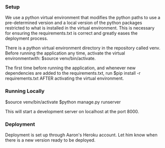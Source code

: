 ### Setup
We use a python virtual environment that modifies the python paths to use a pre-determined version and a local version of the python packages restricted to what is installed in the virtual environment. This is necessary for ensuring the requirements.txt is correct and greatly eases the deployment process.

There is a python virtual environment directory in the repository called venv. Before running the application any time, activate the virtual environmentwith: $source venv/bin/activate.

The first time before running the application, and whenever new dependencies are added to the requirements.txt, run $pip install -r requirements.txt AFTER activating the virtual environment.

### Running Locally
$source venv/bin/activate
$python manage.py runserver

This will start a development server on localhost at the port 8000.

### Deployment
Deployment is set up through Aaron's Heroku account. Let him know when there is a new version ready to be deployed.
